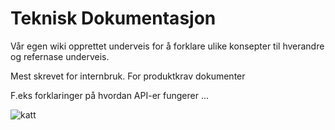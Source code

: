 

# Teknisk Dokumentasjon 

Vår egen wiki opprettet underveis for å forklare ulike konsepter til hverandre og refernase underveis. 

Mest skrevet for internbruk. For produktkrav dokumenter 

F.eks forklaringer på hvordan API-er fungerer ... 

![katt](https://media1.tenor.com/m/C3zfleKp-jYAAAAd/drinking-funny.gif)